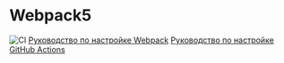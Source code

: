 # Webpack5
![CI](https://github.com/<vorobevdenis95>/<ahj-work-environment>/actions/workflows/web.yml/badge.svg)
[Руководство по настройке Webpack](https://webpack.js.org/guides/)
[Руководство по настройке GitHub Actions](https://docs.github.com/en/actions/quickstart)
